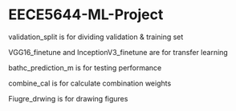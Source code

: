 # EECE5644-ML-Project
validation_split is for dividing validation & training set

VGG16_finetune and InceptionV3_finetune are for transfer learning

bathc_prediction_m  is for testing performance

combine_cal is for calculate combination weights

Fiugre_drwing is for drawing figures
